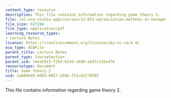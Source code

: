 ```yaml
---
content_type: resource
description: This file contains information regarding game theory 2.
file: /ol-ocw-studio-app/courses/15-053-optimization-methods-in-management-science-spring-2013/2a668e05bd830017d18bf22cd1178585_MIT15_053S13_lec8.pdf
file_size: 627284
file_type: application/pdf
learning_resource_types:
- Lecture Notes
license: https://creativecommons.org/licenses/by-nc-sa/4.0/
ocw_type: OCWFile
parent_title: Lecture Notes
parent_type: CourseSection
parent_uid: 7eea5913-f25d-623d-1680-a2d7c1d1e4f0
resourcetype: Document
title: Game theory 2
uid: 2a668e05-bd83-0017-d18b-f22cd1178585
---
```

This file contains information regarding game theory 2.